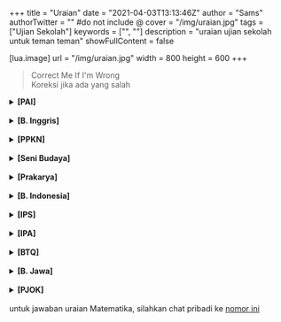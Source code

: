 +++
title = "Uraian"
date = "2021-04-03T13:13:46Z"
author = "Sams"
authorTwitter = "" #do not include @
cover = "/img/uraian.jpg"
tags = ["Ujian Sekolah"]
keywords = ["", ""]
description = "uraian ujian sekolah untuk teman teman"
showFullContent = false

[lua.image]
url = "/img/uraian.jpg"
width = 800
height = 600
+++
> Correct Me If I'm Wrong<br>
> Koreksi jika ada yang salah

<details>
<summary><b>[PAI]</b></summary>
<br>
1. Allah akan memberikan kepada orang orang yang beriman pahala yang besar<br><br>
2. Hikmah Iman kepada rasul, yaitu :<br>
A. Menjadikan rasul sebagai suri teladan dalam hidup<br>
B. Mencintai rasul dengan cara mengikuti dan mengamalkan ajarannya<br>
C. Dengan beriman kepada rasul, maka makin sempurna imannya<br>
D. Mendorong diri untuk melakukan kebaikan-kebaikan<br><br>
3. tiga syarat diterimanya amal sholeh, antara lain :<br>
A. Beriman dan bertaqwa<br>
B. Melakukan dengan ikhlas<br>
C. Mengikuti dan melaksanakan ajaran Rasulallah<br><br>
4. Sebesar 10% dari hasil pertanian sesuai dengan ketentuan untuk sawah yang memanfaatkan air hujan sebagai sumber air, dalam hal ini jumlahnya sebesar 150 kg<br><br>
5. Demak merupakan kerajaan Islam pertama di Pulau Jawa. Di samping sebagai pusat pemerintahan, demak sekaligus pusat penyebaran agama Islam di Pulau Jawa. Salah satu rintangan para wali adalah masih kuatnya pengaruh Hindu dan Buddha di Demak pada waktu itu. Pada akhirnya Islam dapat diterima melalui pendekatan dengan dakwah melalui adat atau budaya yang ada. Untuk itu setiap tanggal 10 dzulhijjah Umat Islam memperingati Hari Raya Idul Adha dengan melaksanakan sholat Ied, penyembelihan hewan kemudian dilanjutkan dengan Grebeg Besar Demak. Pada waktu itu, di Masjid Agunh Demak diselenggarakan keramaian yang disisipi syair syair Islam<br>
</details>
<br>

<details>
<summary><b>[B. Inggris]</b></summary>
<br>
1. No, it does not. They are invertebrate animals. This means that unlike fish or people, they have no backbones. In fact, they have no bones at all<br><br>
2. Because they are made almost entirely of water<br><br>
3. Explain to the readers about jellyfish in general<br><br>
4. Salt water, fresh water, tropical seas, and icy waters near the south and north poles<br><br>
5. Jellyfish
</details>
<br>

<details>
<summary><b>[PPKN]</b></summary>
<br>

</details>
<br>

<details>
<summary><b>[Seni Budaya]</b></summary>
<br>

</details>
<br>

<details>
<summary><b>[Prakarya]</b></summary>
<br>

</details>
<br>

<details>
<summary><b>[B. Indonesia]</b></summary>
<br>

</details>
<br>

<details>
<summary><b>[IPS]</b></summary>
<br>

</details>
<br>

<details>
<summary><b>[IPA]</b></summary>
<br>
belum, pasti segera diupdate apabila sudah selesai. 
</details>
<br>

<details>
<summary><b>[BTQ]</b></summary>
<br>
belum, pasti segera diupdate apabila sudah selesai. 
</details>
<br>

<details>
<summary><b>[B. Jawa]</b></summary>
<br>
belum, pasti segera diupdate apabila sudah selesai. 
</details>
<br>

<details>
<summary><b>[PJOK]</b></summary>
<br>
belum, pasti segera diupdate apabila sudah selesai. 
</details>
<br>
untuk jawaban uraian Matematika, silahkan chat pribadi ke <a href="https://wa.me/6282133059366"> nomor ini</a>